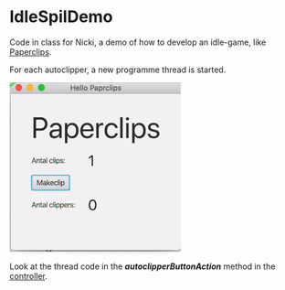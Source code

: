 # IdleSpilDemo

Code in class for Nicki, a demo of how to develop an idle-game, like [Paperclips](https://www.decisionproblem.com/paperclips/index2.html).

For each autoclipper, a new programme thread is started. 

![Screenshot](https://raw.githubusercontent.com/andracs/IdleSpilDemo/master/ezgif-1-e20b149a1af5.gif)

Look at the thread code in the ***autoclipperButtonAction*** method in the [controller](https://github.com/andracs/IdleSpilDemo/blob/master/src/sample/Controller.java).
